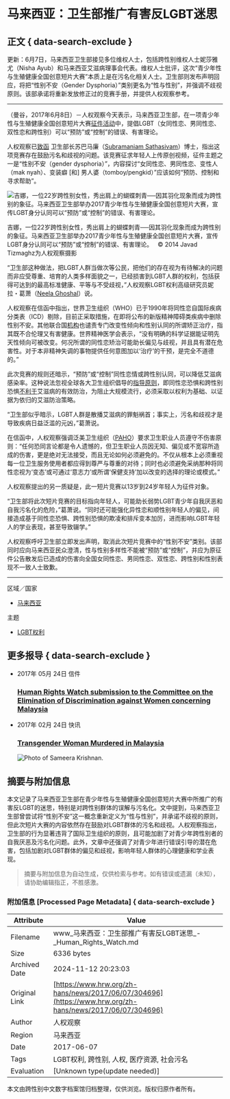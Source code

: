 # 马来西亚：卫生部推广有害反LGBT迷思

## 正文 { data-search-exclude }


更新：6月7日，马来西亚卫生部接见多位维权人士，包括跨性别维权人士妮莎雅尤（Nisha Ayub）和马来西亚艾滋病理事会代表。维权人士批评，这次“青少年性与生殖健康全国创意短片大赛”本质上是在污名化相关人士。卫生部则发布声明回应，将把“性别不安（Gender Dysphoria）”类别更名为“性与性别”，并强调不歧视原则。该部承诺将重新发放修正过的竞赛手册，并提供人权观察参考。

---

（曼谷，2017年6月8日）－人权观察今天表示，马来西亚卫生部，在一项青少年性与生殖健康全国创意短片大赛[征件活动](http://www.infosihat.gov.my/infosihat/pengumuman/pertandingan_video_kretif.php)中，提倡LGBT（女同性恋、男同性恋、双性恋和跨性别）可以“预防”或“控制”的错误、有害理论。

人权观察已[致函](http://www.hrw.org/supporting-resources/304697/human-rights-watch-letter-malaysia-minister-health) 卫生部长苏巴马廉（[Subramaniam Sathasivam](http://www.hrw.org/supporting-resources/304697/human-rights-watch-letter-malaysia-minister-health)）博士，指出这项竞赛存在鼓励污名和歧视的问题。该竞赛征求年轻人上传原创视频，征件主题之一是“性别不安（gender dysphoria）”，内容探讨“女同性恋、男同性恋、变性人（mak nyah）、变装癖 [和] 男人婆（tomboy/pengkid）”应该如何“预防、控制和寻求帮助”。

![吉娜，一位22岁跨性别女性，秀出肩上的蝴蝶刺青──因其羽化现象而成为跨性别的象征。马来西亚卫生部举办2017青少年性与生殖健康全国创意短片大赛，宣传LGBT身分认同可以“预防”或“控制”的错误、有害理论。](https://www.hrw.org/sites/default/files/styles/embed_xxl/public/multimedia_images_2015/malaysia0914_coverimage.jpg?itok=wLdyl4Uu)

吉娜，一位22岁跨性别女性，秀出肩上的蝴蝶刺青──因其羽化现象而成为跨性别的象征。马来西亚卫生部举办2017青少年性与生殖健康全国创意短片大赛，宣传LGBT身分认同可以“预防”或“控制”的错误、有害理论。   © 2014 Javad Tizmaghz为人权观察摄影

“卫生部这种做法，把LGBT人群当做次等公民，把他们的存在视为有待解决的问题而非应受尊重、培育的人类多样面貌之一，已经损害到LGBT人群的权利，包括获得可达到的最高标准健康、平等与不受歧视，”人权观察LGBT权利高级研究员妮拉・葛萧（[Neela Ghoshal](https://www.hrw.org/about/people/neela-ghoshal)）说。

人权观察在信函中指出，世界卫生组织（WHO）已于1990年将同性恋自国际疾病分类表（ICD）剔除，目前正采取措施，在即将公布的新版精神障碍类疾病中删除性别不安。其他联合国[机构](http://www.ohchr.org/Documents/Issues/Discrimination/Joint_LGBTI_Statement_ENG.PDF)也谴责专门改变性倾向和性别认同的所谓矫正治疗，指其既不合伦理又有害健康。世界精神医学会表示，“没有明确的科学证据能证明先天性倾向可被改变。何况所谓的同性恋矫治可能助长偏见与歧视，并且具有潜在危害性。对于本非精神失调的事物提供任何意图加以‘治疗’的干预，是完全不道德的。”

此次竞赛的规则还暗示，“预防”或“控制”同性恋情或跨性别认同，可以降低艾滋病感染率。这种说法忽视全球各大卫生组织倡导的[指导原则](http://www.unaids.org/en/resources/presscentre/featurestories/2016/november/20161121_keypops)，即同性恋恐惧和跨性别恐惧[不利于](http://www.hivlawcommission.org/resources/report/FinalReport-Risks,Rights&Health-EN.pdf)艾滋病的有效防治，为阻止大规模流行，必须采取以权利为基础、以证据为依归的艾滋防治策略。

“卫生部似乎暗示，LGBT人群是散播艾滋病的罪魁祸首；事实上，污名和歧视才是导致疾病日益泛滥的元凶，”葛萧说。

在信函中，人权观察强调泛美卫生组织（[PAHO](http://www.paho.org/hq/?option=com_docman&task=doc_view&gid=17703&Itemid=270)）要求卫生职业人员遵守不伤害原则：“任何恐同言论都是令人遗憾的，但卫生职业人员因无知、偏见或不宽容所造成的伤害，更是绝对无法接受，而且无论如何必须避免的。不仅从根本上必须重视每一位卫生服务使用者都应得到尊严与尊重的对待；同时也必须避免采纳那种将同性恋视为‘变态’或可通过‘意志力’或所谓‘保健支持’加以改变的选择的理论或模式。”

人权观察提出的另一质疑是，此一短片竞赛以13岁到24岁年轻人为征件对象。

“卫生部将此次短片竞赛的目标指向年轻人，可能助长弱势LGBT青少年自我厌恶和自我污名化的危险，”葛萧说。“同时还可能强化异性恋和顺性别年轻人的偏见，间接造成基于同性恋恐惧、跨性别恐惧的欺凌和排斥变本加厉，进而影响LGBT年轻人的学业表现，甚至导致辍学。”

人权观察呼吁卫生部立即发出声明，取消此次短片竞赛中的“性别不安”类别。该部同时应向马来西亚民众澄清，性与性别多样性不能被“预防”或“控制”，并应为原征件公告散发后已造成的伤害向全国女同性恋、男同性恋、双性恋、跨性别和性别表现不一致人士致歉。

---

区域／国家
-   [马来西亚](/zh-hans/asia/malaysia)

主题
-   [LGBT权利](/zh-hans/topic/lgbtquanli)

## 更多报导 { data-search-exclude }

-   2017年 05月 24日 信件
    
    ### [Human Rights Watch submission to the Committee on the Elimination of Discrimination against Women concerning Malaysia](/news/2017/05/24/human-rights-watch-submission-committee-elimination-discrimination-against-women)
    
-   2017年 02月 24日 快讯
    
    ### [Transgender Woman Murdered in Malaysia](/news/2017/02/24/transgender-woman-murdered-malaysia)
    
    ![Photo of Sameera Krishnan.](/sites/default/files/styles/square/public/multimedia_images_2017/2016-02-malaysia-asia-lgbt-sameera.jpg?itok=SBHa63s3)
<!-- tcd_original_link https://www.hrw.org/zh-hans/news/2017/06/07/304696 -->
## 摘要与附加信息

<!-- tcd_abstract -->
本文记录了马来西亚卫生部在青少年性与生殖健康全国创意短片大赛中所推广的有害反LGBT的迷思，特别是对跨性别群体的误解与污名化。文中提到，马来西亚卫生部曾尝试将“性别不安”这一概念重新定义为“性与性别”，并承诺不歧视的原则，但此次短片大赛的内容依然存在鼓励对LGBT群体的污名和歧视。人权观察指出，卫生部的行为显著违背了国际卫生组织的原则，且可能加剧了对青少年跨性别者的自我厌恶及污名化问题。此外，文章中还强调了对青少年进行错误引导的潜在危害，包括加剧对LGBT群体的偏见和歧视，影响年轻人群体的心理健康和学业表现。
<!-- tcd_abstract_end -->

> 摘要与附加信息为自动生成，仅供检索与参考。如有错误或遗漏（未知），请协助编辑指正，不胜感激。

### 附加信息 [Processed Page Metadata] { data-search-exclude }

| Attribute       | Value                                  |
|-----------------|----------------------------------------|
| Filename        | www_马来西亚：卫生部推广有害反LGBT迷思_-_Human_Rights_Watch.md                             |
| Size            | 6336 bytes                           |
| Archived Date   | 2024-11-12 20:23:03                             |
| Original Link   | [https://www.hrw.org/zh-hans/news/2017/06/07/304696](https://www.hrw.org/zh-hans/news/2017/06/07/304696)                       |
| Author          | 人权观察                               |
| Region          | 马来西亚                               |
| Date            | 2017-06-07                                 |
| Tags            | LGBT权利, 跨性别, 人权, 医疗资源, 社会污名                                 |
| Evaluation            | [Unknown type(update needed)]                                 |
<!-- tcd_table_end -->

本文由跨性别中文数字档案馆归档整理，仅供浏览。版权归原作者所有。
